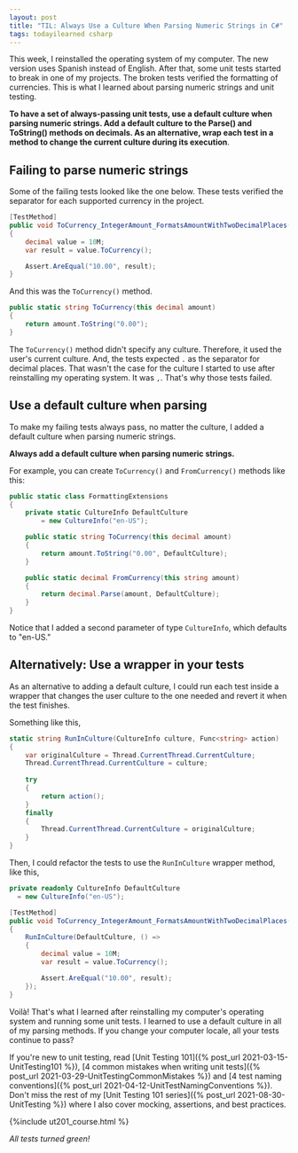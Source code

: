 ```yaml
---
layout: post
title: "TIL: Always Use a Culture When Parsing Numeric Strings in C#"
tags: todayilearned csharp
---
```


This week, I reinstalled the operating system of my computer. The new version uses Spanish instead of English. After that, some unit tests started to break in one of my projects. The broken tests verified the formatting of currencies. This is what I learned about parsing numeric strings and unit testing.

**To have a set of always-passing unit tests, use a default culture when parsing numeric strings. Add a default culture to the Parse() and ToString() methods on decimals. As an alternative, wrap each test in a method to change the current culture during its execution**.

## Failing to parse numeric strings

Some of the failing tests looked like the one below. These tests verified the separator for each supported currency in the project.

```csharp
[TestMethod]
public void ToCurrency_IntegerAmount_FormatsAmountWithTwoDecimalPlaces()
{
    decimal value = 10M;
    var result = value.ToCurrency();

    Assert.AreEqual("10.00", result);
}
```

And this was the `ToCurrency()` method.

```csharp
public static string ToCurrency(this decimal amount)
{
    return amount.ToString("0.00");
}
```

The `ToCurrency()` method didn't specify any culture. Therefore, it used the user's current culture. And, the tests expected `.` as the separator for decimal places. That wasn't the case for the culture I started to use after reinstalling my operating system. It was `,`. That's why those tests failed.

## Use a default culture when parsing

To make my failing tests always pass, no matter the culture, I added a default culture when parsing numeric strings.

**Always add a default culture when parsing numeric strings.**

For example, you can create `ToCurrency()` and `FromCurrency()` methods like this:
    
```csharp
public static class FormattingExtensions
{
    private static CultureInfo DefaultCulture
        = new CultureInfo("en-US");

    public static string ToCurrency(this decimal amount)
    {
        return amount.ToString("0.00", DefaultCulture);
    }

    public static decimal FromCurrency(this string amount)
    {
        return decimal.Parse(amount, DefaultCulture);
    }
}
```

Notice that I added a second parameter of type `CultureInfo`, which defaults to "en-US."

## Alternatively: Use a wrapper in your tests

As an alternative to adding a default culture, I could run each test inside a wrapper that changes the user culture to the one needed and revert it when the test finishes.

Something like this,

```csharp
static string RunInCulture(CultureInfo culture, Func<string> action)
{
    var originalCulture = Thread.CurrentThread.CurrentCulture;
    Thread.CurrentThread.CurrentCulture = culture;
    
    try
    {
        return action();
    }
    finally
    {
        Thread.CurrentThread.CurrentCulture = originalCulture;
    }
}
```

Then, I could refactor the tests to use the `RunInCulture` wrapper method, like this,

```csharp
private readonly CultureInfo DefaultCulture
  = new CultureInfo("en-US");

[TestMethod]
public void ToCurrency_IntegerAmount_FormatsAmountWithTwoDecimalPlaces()
{
    RunInCulture(DefaultCulture, () =>
    {
        decimal value = 10M;
        var result = value.ToCurrency();

        Assert.AreEqual("10.00", result);
    });
}
```

Voilà! That's what I learned after reinstalling my computer's operating system and running some unit tests. I learned to use a default culture in all of my parsing methods. If you change your computer locale, all your tests continue to pass?

If you're new to unit testing, read [Unit Testing 101]({% post_url 2021-03-15-UnitTesting101 %}), [4 common mistakes when writing unit tests]({% post_url 2021-03-29-UnitTestingCommonMistakes %}) and [4 test naming conventions]({% post_url 2021-04-12-UnitTestNamingConventions %}). Don't miss the rest of my [Unit Testing 101 series]({% post_url 2021-08-30-UnitTesting %}) where I also cover mocking, assertions, and best practices.

{%include ut201_course.html %}

_All tests turned green!_